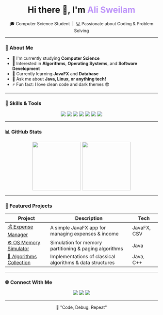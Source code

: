 <!-- ============================================================ -->
<!--         👨‍💻 GitHub Profile for Computer Science Student        -->
<!-- ============================================================ -->

<h1 align="center">Hi there 👋, I'm <span style="color:#BD93F9;">Ali Sweilam</span></h1>

<p align="center">
  🎓 Computer Science Student &nbsp;|&nbsp; 💻 Passionate about Coding & Problem Solving  
</p>

---

### 🚀 About Me

- 🎯 I'm currently studying **Computer Science**  
- 🧠 Interested in **Algorithms**, **Operating Systems**, and **Software Development**  
- 🌱 Currently learning **JavaFX** and **Database**  
- 💬 Ask me about **Java, Linux, or anything tech!**  
- ⚡ Fun fact: I love clean code and dark themes 😎  

---

### 🧠 Skills & Tools

<p align="center">
  <img src="https://img.shields.io/badge/Java-%23ED8B00.svg?style=for-the-badge&logo=java&logoColor=white"/>
  <img src="https://img.shields.io/badge/Python-%233776AB.svg?style=for-the-badge&logo=python&logoColor=white"/>
  <img src="https://img.shields.io/badge/C++-%2300599C.svg?style=for-the-badge&logo=cplusplus&logoColor=white"/>
  <img src="https://img.shields.io/badge/Linux-%23000000.svg?style=for-the-badge&logo=linux&logoColor=white"/>
  <img src="https://img.shields.io/badge/JavaFX-%23007396.svg?style=for-the-badge&logo=java&logoColor=white"/>
  <img src="https://img.shields.io/badge/Git-%23F05032.svg?style=for-the-badge&logo=git&logoColor=white"/>
  <img src="https://img.shields.io/badge/GitHub-%23181717.svg?style=for-the-badge&logo=github&logoColor=white"/>
</p>

---

### 📊 GitHub Stats

<p align="center">
  <img src="https://github-readme-stats.vercel.app/api?username=Ali-Sweilam&show_icons=true&theme=dracula" height="160"/>
  <img src="https://github-readme-stats.vercel.app/api/top-langs/?username=Ali-Sweilam&layout=compact&theme=dracula" height="160"/>
</p>

---

### 🧩 Featured Projects

| Project | Description | Tech |
|----------|--------------|------|
| [💰 Expense Manager](https://github.com/AliAshour/ExpenseManager-JavaFX) | A simple JavaFX app for managing expenses & income | JavaFX, CSV |
| [⚙️ OS Memory Simulator](https://github.com/AliAshour/OS-MemoryManagement) | Simulation for memory partitioning & paging algorithms | Java |
| [📘 Algorithms Collection](https://github.com/AliAshour/Algorithms) | Implementations of classical algorithms & data structures | Java, C++ |

---

### 🌐 Connect With Me

<p align="center">
  <a href="mailto:aliashour@example.com"><img src="https://img.shields.io/badge/Email-D14836?style=for-the-badge&logo=gmail&logoColor=white"/></a>
  <a href="https://linkedin.com/in/aliashour"><img src="https://img.shields.io/badge/LinkedIn-0A66C2?style=for-the-badge&logo=linkedin&logoColor=white"/></a>
  <a href="https://github.com/AliAshour"><img src="https://img.shields.io/badge/GitHub-181717?style=for-the-badge&logo=github&logoColor=white"/></a>
</p>

---

<p align="center">
  🖤 "Code, Debug, Repeat"  
</p>
